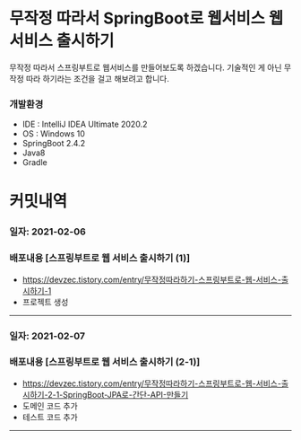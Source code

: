 # 무작정 따라서 SpringBoot로 웹서비스 웹 서비스 출시하기

무작정 따라서 스프링부트로 웹서비스를 만들어보도록 하겠습니다.
기술적인 게 아닌 무작정 따라 하기라는 조건을 걸고 해보려고 합니다.

### 개발환경
- IDE : IntelliJ IDEA Ultimate 2020.2
- OS : Windows 10
- SpringBoot 2.4.2
- Java8
- Gradle

# 커밋내역

### 일자: 2021-02-06
### 배포내용 [스프링부트로 웹 서비스 출시하기 (1)]
- https://devzec.tistory.com/entry/무작정따라하기-스프링부트로-웹-서비스-출시하기-1
- 프로젝트 생성

----

### 일자: 2021-02-07
### 배포내용 [스프링부트로 웹 서비스 출시하기 (2-1)]
- https://devzec.tistory.com/entry/무작정따라하기-스프링부트로-웹-서비스-출시하기-2-1-SpringBoot-JPA로-간단-API-만들기
- 도메인 코드 추가
- 테스트 코드 추가

----